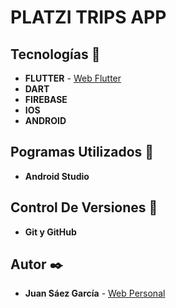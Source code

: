 # PLATZI TRIPS APP

## Tecnologías 🚀

* **FLUTTER** - [Web Flutter](https://flutter.dev/) 
* **DART**  
* **FIREBASE**   
* **IOS**   
* **ANDROID**  

## Pogramas Utilizados 📌

* **Android Studio**

## Control De Versiones 📌

* **Git y GitHub**

## Autor ✒️

* **Juan Sáez García** -  [Web Personal](https://juamber.com)

